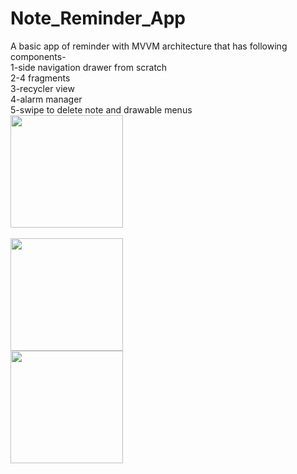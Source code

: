 # Note_Reminder_App
A basic app of reminder with MVVM architecture that has following components-</br>
1-side navigation drawer from scratch</br>
2-4 fragments</br>
3-recycler view</br>
4-alarm manager</br>
5-swipe to delete note and drawable menus
</br>
<img src="https://user-images.githubusercontent.com/56038800/90413615-54454f00-e0cc-11ea-815d-0b040330b2d9.jpeg" width="180">
</br>
<br>
<img src="https://user-images.githubusercontent.com/56038800/90414087-f6fdcd80-e0cc-11ea-8392-c3290e79614c.jpeg" width="180">
</br>
<img src="https://user-images.githubusercontent.com/56038800/90414391-5c51be80-e0cd-11ea-9d0e-6ad37b5c6258.jpeg" width="180">
</br>
